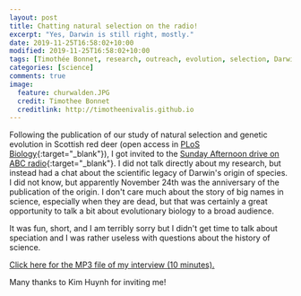 ```yaml
---
layout: post
title: Chatting natural selection on the radio!
excerpt: "Yes, Darwin is still right, mostly."
date: 2019-11-25T16:58:02+10:00
modified: 2019-11-25T16:58:02+10:00
tags: [Timothée Bonnet, research, outreach, evolution, selection, Darwin, radio]
categories: [science]
comments: true
image:
  feature: churwalden.JPG
  credit: Timothee Bonnet
  creditlink: http://timotheenivalis.github.io
---
```


Following the publication of our study of natural selection and genetic evolution in Scottish red deer (open access in [PLoS Biology](https://doi.org/10.1371/journal.pbio.3000493){:target="_blank"}), I got invited to the [Sunday Afternoon drive on ABC radio](https://www.abc.net.au/radio/programs/sundayafternoon/){:target="_blank"}.
I did not talk directly about my research, but instead had a chat about the scientific legacy of Darwin's origin of species. I did not know, but apparently November 24th was the anniversary of the publication of the origin. I don't care much about the story of big names in science, especially when they are dead, but that was certainly a great opportunity to talk a bit about evolutionary biology to a broad audience.

It was fun, short, and I am terribly sorry but I didn't get time to talk about speciation and I was rather useless with questions about the history of science.

<a href ="https://timotheenivalis.github.io/images/InterviewABCNov19.mp3">Click here for the MP3 file of my interview (10 minutes).</a>

Many thanks to Kim Huynh for inviting me!
